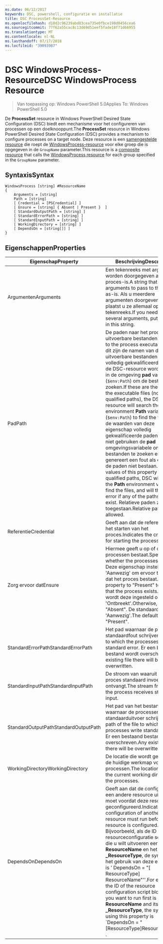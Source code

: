 ```yaml
---
ms.date: 06/12/2017
keywords: DSC, powershell, configuratie en installatie
title: DSC ProcessSet-Resource
ms.openlocfilehash: d18d2c96239abd83cea735e0fbce198d0456cea6
ms.sourcegitcommit: 77f62a55cac8c13d69d51eef5fade18f71d66955
ms.translationtype: MT
ms.contentlocale: nl-NL
ms.lasthandoff: 07/17/2018
ms.locfileid: "39093987"
---
```

# <a name="dsc-windowsprocess-resource"></a><span data-ttu-id="b02dc-103">DSC WindowsProcess-Resource</span><span class="sxs-lookup"><span data-stu-id="b02dc-103">DSC WindowsProcess Resource</span></span>

> <span data-ttu-id="b02dc-104">Van toepassing op: Windows PowerShell 5.0</span><span class="sxs-lookup"><span data-stu-id="b02dc-104">Applies To: Windows PowerShell 5.0</span></span>

<span data-ttu-id="b02dc-105">De **ProcessSet** resource in Windows PowerShell Desired State Configuration (DSC) biedt een mechanisme voor het configureren van processen op een doelknooppunt.</span><span class="sxs-lookup"><span data-stu-id="b02dc-105">The **ProcessSet** resource in Windows PowerShell Desired State Configuration (DSC) provides a mechanism to configure processes on a target node.</span></span> <span data-ttu-id="b02dc-106">Deze resource is een [samengestelde resource](authoringResourceComposite.md) die roept de [WindowsProcess-resource](windowsProcessResource.md) voor elke groep die is opgegeven in de `GroupName` parameter.</span><span class="sxs-lookup"><span data-stu-id="b02dc-106">This resource is a [composite resource](authoringResourceComposite.md) that calls the [WindowsProcess resource](windowsProcessResource.md) for each group specified in the `GroupName` parameter.</span></span>

## <a name="syntax"></a><span data-ttu-id="b02dc-107">Syntaxis</span><span class="sxs-lookup"><span data-stu-id="b02dc-107">Syntax</span></span>

```
WindowsProcess [string] #ResourceName
{
    Arguments = [string]
    Path = [string]
    [ Credential = [PSCredential] ]
    [ Ensure = [string] { Absent | Present }  ]
    [ StandardOutputPath = [string] ]
    [ StandardErrorPath = [string] ]
    [ StandardInputPath = [string] ]
    [ WorkingDirectory = [string] ]
    [ DependsOn = [string[]] ]
}
```

## <a name="properties"></a><span data-ttu-id="b02dc-108">Eigenschappen</span><span class="sxs-lookup"><span data-stu-id="b02dc-108">Properties</span></span>

|  <span data-ttu-id="b02dc-109">Eigenschap</span><span class="sxs-lookup"><span data-stu-id="b02dc-109">Property</span></span>  |  <span data-ttu-id="b02dc-110">Beschrijving</span><span class="sxs-lookup"><span data-stu-id="b02dc-110">Description</span></span>   |
|---|---|
| <span data-ttu-id="b02dc-111">Argumenten</span><span class="sxs-lookup"><span data-stu-id="b02dc-111">Arguments</span></span>| <span data-ttu-id="b02dc-112">Een tekenreeks met argumenten worden doorgegeven aan de proces-is.</span><span class="sxs-lookup"><span data-stu-id="b02dc-112">A string that contains arguments to pass to the process as-is.</span></span> <span data-ttu-id="b02dc-113">Als u meerdere argumenten doorgeven wilt, plaatst u ze allemaal op deze tekenreeks.</span><span class="sxs-lookup"><span data-stu-id="b02dc-113">If you need to pass several arguments, put them all in this string.</span></span>|
| <span data-ttu-id="b02dc-114">Pad</span><span class="sxs-lookup"><span data-stu-id="b02dc-114">Path</span></span>| <span data-ttu-id="b02dc-115">De paden naar het proces uitvoerbare bestanden.</span><span class="sxs-lookup"><span data-stu-id="b02dc-115">The paths to the process executables.</span></span> <span data-ttu-id="b02dc-116">Als dit zijn de namen van de uitvoerbare bestanden (geen volledig gekwalificeerde paden), de DSC-resource wordt zoeken in de omgeving **pad** variabele (`$env:Path`) om de bestanden te zoeken.</span><span class="sxs-lookup"><span data-stu-id="b02dc-116">If these are the names of the executable files (not fully qualified paths), the DSC resource will search the environment **Path** variable (`$env:Path`) to find the files.</span></span> <span data-ttu-id="b02dc-117">Als de waarden van deze eigenschap volledig gekwalificeerde paden zijn, DSC niet gebruiken de **pad** omgevingsvariabele om de bestanden te zoeken en genereert een fout als een van de paden niet bestaan.</span><span class="sxs-lookup"><span data-stu-id="b02dc-117">If the values of this property are fully qualified paths, DSC will not use the **Path** environment variable to find the files, and will throw an error if any of the paths do not exist.</span></span> <span data-ttu-id="b02dc-118">Relatieve paden zijn niet toegestaan.</span><span class="sxs-lookup"><span data-stu-id="b02dc-118">Relative paths are not allowed.</span></span>|
| <span data-ttu-id="b02dc-119">Referentie</span><span class="sxs-lookup"><span data-stu-id="b02dc-119">Credential</span></span>| <span data-ttu-id="b02dc-120">Geeft aan dat de referenties voor het starten van het proces.</span><span class="sxs-lookup"><span data-stu-id="b02dc-120">Indicates the credentials for starting the process.</span></span>|
| <span data-ttu-id="b02dc-121">Zorg ervoor dat</span><span class="sxs-lookup"><span data-stu-id="b02dc-121">Ensure</span></span>| <span data-ttu-id="b02dc-122">Hiermee geeft u op of de processen bestaat.</span><span class="sxs-lookup"><span data-stu-id="b02dc-122">Specifies whether the processes exists.</span></span> <span data-ttu-id="b02dc-123">Deze eigenschap instellen op 'Aanwezig' om ervoor te zorgen dat het proces bestaat.</span><span class="sxs-lookup"><span data-stu-id="b02dc-123">Set this property to "Present" to ensure that the process exists.</span></span> <span data-ttu-id="b02dc-124">Anders wordt deze ingesteld op 'Ontbreekt'.</span><span class="sxs-lookup"><span data-stu-id="b02dc-124">Otherwise, set it to "Absent".</span></span> <span data-ttu-id="b02dc-125">De standaardwaarde is 'Aanwezig'.</span><span class="sxs-lookup"><span data-stu-id="b02dc-125">The default is "Present".</span></span>|
| <span data-ttu-id="b02dc-126">StandardErrorPath</span><span class="sxs-lookup"><span data-stu-id="b02dc-126">StandardErrorPath</span></span>| <span data-ttu-id="b02dc-127">Het pad waarnaar de processen standaardfout schrijven.</span><span class="sxs-lookup"><span data-stu-id="b02dc-127">The path to which the processes write standard error.</span></span> <span data-ttu-id="b02dc-128">Er een bestaand bestand wordt overschreven.</span><span class="sxs-lookup"><span data-stu-id="b02dc-128">Any existing file there will be overwritten.</span></span>|
| <span data-ttu-id="b02dc-129">StandardInputPath</span><span class="sxs-lookup"><span data-stu-id="b02dc-129">StandardInputPath</span></span>| <span data-ttu-id="b02dc-130">De stroom van waaruit het proces standaard invoer ontvangt.</span><span class="sxs-lookup"><span data-stu-id="b02dc-130">The stream from which the process receives standard input.</span></span>|
| <span data-ttu-id="b02dc-131">StandardOutputPath</span><span class="sxs-lookup"><span data-stu-id="b02dc-131">StandardOutputPath</span></span>| <span data-ttu-id="b02dc-132">Het pad van het bestand waarnaar de processen standaarduitvoer schrijven.</span><span class="sxs-lookup"><span data-stu-id="b02dc-132">The path of the file to which the processes write standard output.</span></span> <span data-ttu-id="b02dc-133">Er een bestaand bestand wordt overschreven.</span><span class="sxs-lookup"><span data-stu-id="b02dc-133">Any existing file there will be overwritten.</span></span>|
| <span data-ttu-id="b02dc-134">WorkingDirectory</span><span class="sxs-lookup"><span data-stu-id="b02dc-134">WorkingDirectory</span></span>| <span data-ttu-id="b02dc-135">De locatie die wordt gebruikt als de huidige werkmap voor de processen.</span><span class="sxs-lookup"><span data-stu-id="b02dc-135">The location used as the current working directory for the processes.</span></span>|
| <span data-ttu-id="b02dc-136">DependsOn</span><span class="sxs-lookup"><span data-stu-id="b02dc-136">DependsOn</span></span> | <span data-ttu-id="b02dc-137">Geeft aan dat de configuratie van een andere resource uitvoeren moet voordat deze resource is geconfigureerd.</span><span class="sxs-lookup"><span data-stu-id="b02dc-137">Indicates that the configuration of another resource must run before this resource is configured.</span></span> <span data-ttu-id="b02dc-138">Bijvoorbeeld, als de ID van de resourceconfiguratie scriptblok die u wilt uitvoeren eerst is **ResourceName** en het type **_ResourceType**, de syntaxis voor het gebruik van deze eigenschap is ' DependsOn = "[ ResourceType] ResourceName"''.</span><span class="sxs-lookup"><span data-stu-id="b02dc-138">For example, if the ID of the resource configuration script block that you want to run first is **ResourceName** and its type is **_ResourceType**, the syntax for using this property is \`DependsOn = "[ResourceType]ResourceName"\`\` .</span></span>|